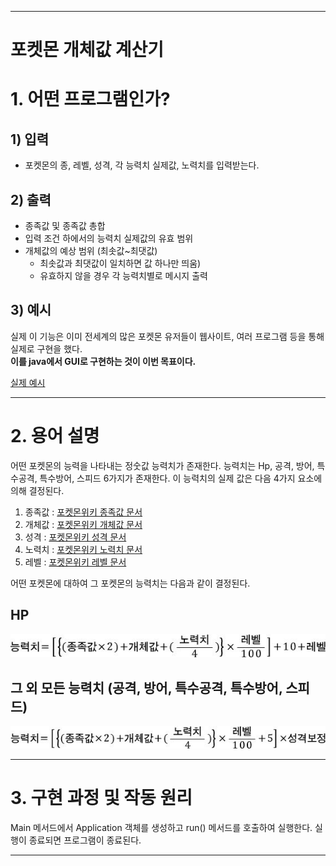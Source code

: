 
---

# 포켓몬 개체값 계산기

# 1. 어떤 프로그램인가?

## 1) 입력
- 포켓몬의 종, 레벨, 성격, 각 능력치 실제값, 노력치를 입력받는다.

## 2) 출력
- 종족값 및 종족값 총합
- 입력 조건 하에서의 능력치 실제값의 유효 범위
- 개체값의 예상 범위 (최솟값~최댓값)
  - 최솟값과 최댓값이 일치하면 값 하나만 띄움)
  - 유효하지 않을 경우 각 능력치별로 메시지 출력

## 3) 예시
실제 이 기능은 이미 전세계의 많은 포켓몬 유저들이 웹사이트, 여러 프로그램 등을 통해 실제로 구현을 했다.  
**이를 java에서 GUI로 구현하는 것이 이번 목표이다.**

<a href="https://pycosites.com/pkmn/ivcalc.php" target="_blank">실제 예시</a>

---

# 2. 용어 설명

어떤 포켓몬의 능력을 나타내는 정숫값 능력치가 존재한다.
능력치는 Hp, 공격, 방어, 특수공격, 특수방어, 스피드 6가지가 존재한다.
이 능력치의 실제 값은 다음 4가지 요소에 의해 결정된다.

1. 종족값 : <a href="https://pokemon.fandom.com/ko/wiki/%EC%A2%85%EC%A1%B1%EA%B0%92" target="_blank"> 포켓몬위키 종족값 문서</a>
2. 개체값 : <a href="https://pokemon.fandom.com/ko/wiki/%EA%B0%9C%EC%B2%B4%EA%B0%92" target="_blank"> 포켓몬위키 개체값 문서</a>
3. 성격 : <a href="https://pokemon.fandom.com/ko/wiki/%EC%84%B1%EA%B2%A9" target="_blank"> 포켓몬위키 성격 문서</a>
4. 노력치 : <a href="https://pokemon.fandom.com/ko/wiki/%EB%85%B8%EB%A0%A5%EC%B9%98" target="_blank"> 포켓몬위키 노력치 문서</a>
5. 레벨 : <a href="https://pokemon.fandom.com/ko/wiki/%EB%A0%88%EB%B2%A8" target="_blank"> 포켓몬위키 레벨 문서</a>

어떤 포켓몬에 대하여 그 포켓몬의 능력치는 다음과 같이 결정된다.

## HP
![hp실수치](src/img/HP실수치.jpg)

## 그 외 모든 능력치 (공격, 방어, 특수공격, 특수방어, 스피드)
![능력치실수치](src/img/능력치실수치.jpg)

---

# 3. 구현 과정 및 작동 원리

Main 메서드에서 Application 객체를 생성하고 run() 메서드를 호출하여 실행한다.
실행이 종료되면 프로그램이 종료된다.

---